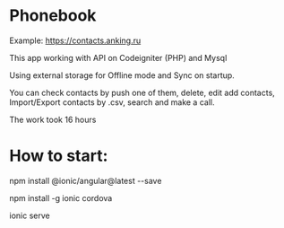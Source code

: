 # Phonebook
Example: https://contacts.anking.ru

This app working with API on Codeigniter (PHP) and Mysql

Using external storage for Offline mode and Sync on startup.

You can check contacts by push one of them, delete, edit add contacts, Import/Export contacts by .csv, search and make a call.

The work took 16 hours


# How to start:

npm install @ionic/angular@latest --save

npm install -g ionic cordova

ionic serve
